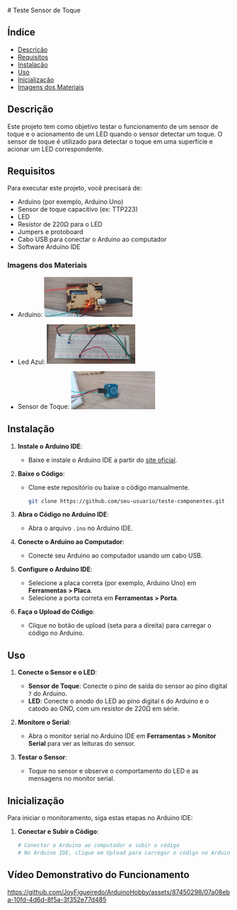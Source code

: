 ﻿﻿# Teste Sensor de Toque

## Índice
- [Descrição](#descrição)
- [Requisitos](#requisitos)
- [Instalação](#instalação)
- [Uso](#uso)
- [Inicialização](#inicialização)
- [Imagens dos Materiais](#imagens-dos-materiais)

## Descrição

Este projeto tem como objetivo testar o funcionamento de um sensor de toque e o acionamento de um LED quando o sensor detectar um toque. O sensor de toque é utilizado para detectar o toque em uma superfície e acionar um LED correspondente.

## Requisitos

Para executar este projeto, você precisará de:

- Arduino (por exemplo, Arduino Uno)
- Sensor de toque capacitivo (ex: TTP223)
- LED
- Resistor de 220Ω para o LED
- Jumpers e protoboard
- Cabo USB para conectar o Arduino ao computador
- Software Arduino IDE

### Imagens dos Materiais

- Arduino: 
  <img src="imagensEvideos/Arduino.jpg" alt="Arduino Uno" width="200">

- Led Azul:
  <img src="imagensEvideos/Led.jpg" alt="Led Azul" width="200">

- Sensor de Toque:
  <img src="imagensEvideos/sensorTouch.jpg" alt="Sensor de Toque" width="190">

## Instalação

1. **Instale o Arduino IDE**:
   - Baixe e instale o Arduino IDE a partir do [site oficial](https://www.arduino.cc/en/software).

2. **Baixe o Código**:
   - Clone este repositório ou baixe o código manualmente.
     ```bash
     git clone https://github.com/seu-usuario/teste-componentes.git
     ```

3. **Abra o Código no Arduino IDE**:
   - Abra o arquivo `.ino` no Arduino IDE.

4. **Conecte o Arduino ao Computador**:
   - Conecte seu Arduino ao computador usando um cabo USB.

5. **Configure o Arduino IDE**:
   - Selecione a placa correta (por exemplo, Arduino Uno) em **Ferramentas > Placa**.
   - Selecione a porta correta em **Ferramentas > Porta**.

6. **Faça o Upload do Código**:
   - Clique no botão de upload (seta para a direita) para carregar o código no Arduino.

## Uso

1. **Conecte o Sensor e o LED**:
   - **Sensor de Toque**: Conecte o pino de saída do sensor ao pino digital `7` do Arduino.
   - **LED**: Conecte o anodo do LED ao pino digital `6` do Arduino e o catodo ao GND, com um resistor de 220Ω em série.

2. **Monitore o Serial**:
   - Abra o monitor serial no Arduino IDE em **Ferramentas > Monitor Serial** para ver as leituras do sensor.

3. **Testar o Sensor**:
   - Toque no sensor e observe o comportamento do LED e as mensagens no monitor serial.

## Inicialização

Para iniciar o monitoramento, siga estas etapas no Arduino IDE:

1. **Conectar e Subir o Código**:
   ```bash
   # Conectar o Arduino ao computador e subir o código
   # No Arduino IDE, clique em Upload para carregar o código no Arduino.


## Vídeo Demonstrativo do Funcionamento

https://github.com/JoyFigueiredo/ArduinoHobby/assets/87450298/07a08eba-10fd-4d6d-8f5a-3f352e77d485


